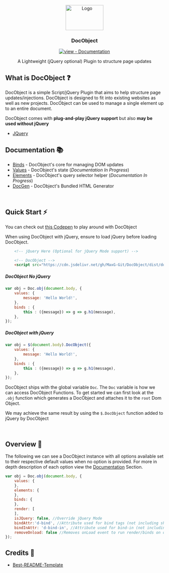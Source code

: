 <br />
<div align="center">
  <a href="#">
    <img src="https://git.maxg.cloud/max/DocObject/raw/branch/master/img/docobject_logoTextRight.svg" alt="Logo" width="120" height="80">
  </a>

  <h3 align="center">DocObject</h3>
    <div align="center">

[![view - Documentation](https://img.shields.io/badge/view-Documentation-blue?style=for-the-badge)](https://github.com/MaxG-Git/DocObject/ "Go to project documentation")

</div>
  <p align="center">
    A Lightweight (jQuery optional) Plugin to structure page updates
    <br />
  </p>
</div>

<!-- ABOUT -->
## What is DocObject ❓

DocObject is a simple Script/jQuery Plugin that aims to help structure page updates/injections. DocObject is designed to fit into existing websites as well as new projects. DocObject can be used to manage a single element up to an entire document.

DocObject comes with **plug-and-play jQuery support** but also **may be used without jQuery**

* [JQuery](https://jquery.com)


## Documentation 📚
- [Binds](https://github.com/MaxG-Git/DocObject/wiki/Binds) - DocObject's core for managing DOM updates
- [Values](https://github.com/MaxG-Git/DocObject/wiki/Values) - DocObject's state (*Documentation In Progress*)
- [Elements](https://github.com/MaxG-Git/DocObject/wiki/Elements) - DocObject's query selector helper (*Documentation In Progress*)
- [DocGen](https://github.com/MaxG-Git/DocObject/wiki/DocGen) - DocObject's Bundled HTML Generator



<br />

<!-- GETTING STARTED -->
## Quick Start ⚡

You can check out [this Codepen](https://codepen.io/_maxg/pen/poQyLKb?editors=1010) to play around with DocObject

When using DocObject with jQuery, ensure to load jQuery before loading DocObject.

```html
    <!-- jQuery Here (Optional for jQuery Mode support) -->

    <!-- DocObject -->
    <script src="https://cdn.jsdelivr.net/gh/MaxG-Git/DocObject/dist/docobject.bundle.min.js"></script>
```



##### DocObject No jQuery

```js
var obj = Doc.obj(document.body, {
    values: {
        message: 'Hello World!',
    },
    binds : {
        this : ({message}) => g => g.h1(message), 
    },
});
```

##### DocObject with jQuery

```js
var obj = $(document.body).DocObject({
    values: {
        message: 'Hello World!',
    },
    binds : {
        this : ({message}) => g => g.h1(message), 
    },
});
```

DocObject ships with the global variable `Doc`. The `Doc` variable is how we can access DocObject Functions.
To get started we can first look at the `.obj` function which generates a DocObject and attaches it to the `root` Dom Object.

We may achieve the same result by using the `$.DocObject` function added to jQuery by DocObject

<br />

## Overview 📜
The following we can see a DocObject instance with all options available set to their respective default values when no option is provided. For more in depth description of each option view the [Documentation](https://github.com/MaxG-Git/DocObject#documentation) Section.
```js
var obj = Doc.obj(document.body, {
    values: {
    },
    elements: {
    },
    binds: {
    },
    render: [
    ],
    isJQuery: false, //Override jQuery Mode
    bindAttr:'d-bind', //Attribute used for bind tags (not including shipped tag)
    bindInAttr: 'd-bind-in', //Attribute used for bind-in (not including shipped tag)
    removeOnload: false //Removes onLoad event to run render/binds on document load
});
```

## Credits 🌟
- [Best-README-Template](https://github.com/othneildrew/Best-README-Template)